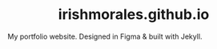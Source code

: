 <h1 align="center">irishmorales.github.io</h1>

My portfolio website. Designed in Figma & built with Jekyll.